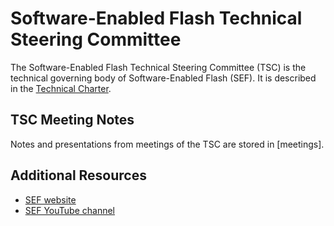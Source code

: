 # Software-Enabled Flash Technical Steering Committee

The Software-Enabled Flash Technical Steering Committee (TSC) is the technical
governing body of Software-Enabled Flash (SEF).  It is described in the
[Technical Charter](https://github.com/softwareenabledflash/TSC/Software%20Enabled%20Flash%20OSS%20LF%20Project%20-%20Technical%20Charter.pdf).

## TSC Meeting Notes

Notes and presentations from meetings of the TSC are stored in [meetings].

## Additional Resources

* [SEF website](https://softwareenabledflash.org)
* [SEF YouTube channel](https://www.youtube.com/channel/UCF9L-AlZw1lawXNQc5pvhCA)

